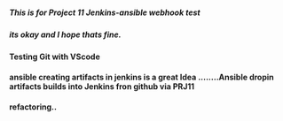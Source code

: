 ##### This is for Project 11 Jenkins-ansible webhook test 
##### its okay and I hope thats fine.
#### Testing Git with VScode
#### ansible creating artifacts in jenkins is a great Idea ........Ansible dropin artifacts builds into Jenkins fron github via PRJ11


#### refactoring..